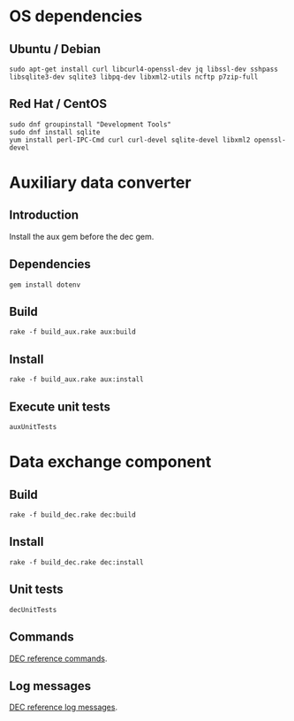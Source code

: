 # OS dependencies

## Ubuntu / Debian
```
sudo apt-get install curl libcurl4-openssl-dev jq libssl-dev sshpass libsqlite3-dev sqlite3 libpq-dev libxml2-utils ncftp p7zip-full
```

## Red Hat / CentOS
```
sudo dnf groupinstall "Development Tools"
sudo dnf install sqlite
yum install perl-IPC-Cmd curl curl-devel sqlite-devel libxml2 openssl-devel
```


# Auxiliary data converter

## Introduction
Install the aux gem before the dec gem. 

## Dependencies

```
gem install dotenv
```


## Build

```
rake -f build_aux.rake aux:build
```


## Install

```
rake -f build_aux.rake aux:install
```


## Execute unit tests

```
auxUnitTests
```

# Data exchange component

## Build

```
rake -f build_dec.rake dec:build
```


## Install

```
rake -f build_dec.rake dec:install
```

## Unit tests

```
decUnitTests
```


## Commands

[DEC reference commands](doc/md/dec_reference_commands.md).


## Log messages

[DEC reference log messages](doc/md/dec_reference_log_messages.md).





